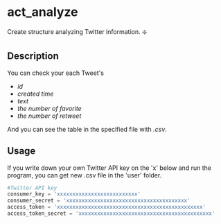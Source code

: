 act_analyze
==================
Create structure analyzing Twitter information. :sparkle:

## Description
You can check your each Tweet's
- *id*
- *created time*
- *text*
- *the number of favorite*
- *the number of retweet*

And you can see the table in the specified file with *.csv*.

## Usage
If you write down your own Twitter API key on the 'x' below and run the program, you can get new .csv file in the 'user' folder.
```python
#Twitter API key
consumer_key = 'xxxxxxxxxxxxxxxxxxxxxxxxxx'
consumer_secret = 'xxxxxxxxxxxxxxxxxxxxxxxxxxxxxxxxxxxxxxx'
access_token = 'xxxxxxxxxxxxxxxxxxxxxxxxxxxxxxxxxxxxxxxxxxxxxxx'
access_token_secret = 'xxxxxxxxxxxxxxxxxxxxxxxxxxxxxxxxxxxxxxxxxxx'
```
